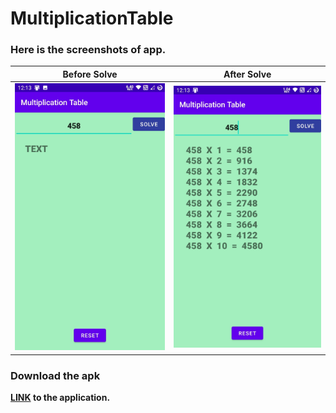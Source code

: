 # MultiplicationTable

### Here is the screenshots of app.

Before Solve           |  After Solve   
:-------------------------:|:-------------------------:|
![](https://raw.githubusercontent.com/Iltwats/CDN/master/Android/Multiplication/beforesolve.jpg)  |  ![](https://raw.githubusercontent.com/Iltwats/CDN/master/Android/Multiplication/mul.jpg) 

### Download the apk
**[LINK](https://github.com/Iltwats/MultiplicationTable/releases/download/v1.0/Multiplication-Table.apk) to the application.**
